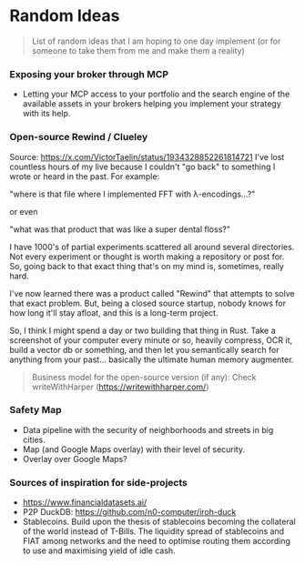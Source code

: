 # Random Ideas

> List of random ideas that I am hoping to one day implement (or for someone to take them from me
> and make them a reality)

### Exposing your broker through MCP

- Letting your MCP access to your portfolio and the search engine of the available assets in your
  brokers helping you implement your strategy with its help.

### Open-source Rewind / Clueley

Source: https://x.com/VictorTaelin/status/1934328852261814721 I've lost countless hours of my live
because I couldn't "go back" to something I wrote or heard in the past. For example:

"where is that file where I implemented FFT with λ-encodings...?"

or even

"what was that product that was like a super dental floss?"

I have 1000's of partial experiments scattered all around several directories. Not every experiment
or thought is worth making a repository or post for. So, going back to that exact thing that's on my
mind is, sometimes, really hard.

I've now learned there was a product called "Rewind" that attempts to solve that exact problem. But,
being a closed source startup, nobody knows for how long it'll stay afloat, and this is a long-term
project.

So, I think I might spend a day or two building that thing in Rust. Take a screenshot of your
computer every minute or so, heavily compress, OCR it, build a vector db or something, and then let
you semantically search for anything from your past... basically the ultimate human memory
augmenter.

> Business model for the open-source version (if any): Check writeWithHarper
> (https://writewithharper.com/)

### Safety Map

- Data pipeline with the security of neighborhoods and streets in big cities.
- Map (and Google Maps overlay) with their level of security.
- Overlay over Google Maps?

### Sources of inspiration for side-projects

- https://www.financialdatasets.ai/
- P2P DuckDB: https://github.com/n0-computer/iroh-duck
- Stablecoins. Build upon the thesis of stablecoins becoming the collateral of the world instead of
  T-Bills. The liquidity spread of stablecoins and FIAT among networks and the need to optimise
  routing them according to use and maximising yield of idle cash.
